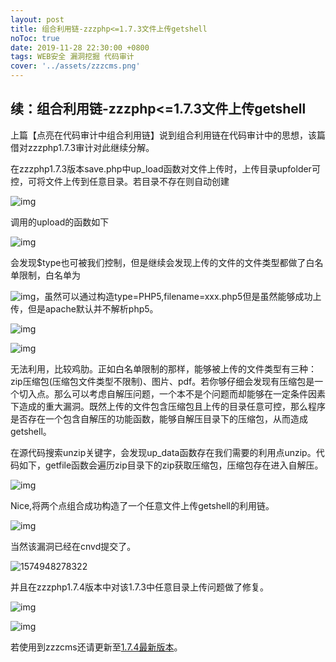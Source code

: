 ```yaml
---
layout: post
title: 组合利用链-zzzphp<=1.7.3文件上传getshell
noToc: true
date: 2019-11-28 22:30:00 +0800
tags: WEB安全 漏洞挖掘 代码审计
cover: '../assets/zzzcms.png' 
---
```


## 续：组合利用链-zzzphp<=1.7.3文件上传getshell

上篇【点亮在代码审计中组合利用链】说到组合利用链在代码审计中的思想，该篇借对zzzphp1.7.3审计对此继续分解。

在zzzphp1.7.3版本save.php中up_load函数对文件上传时，上传目录upfolder可控，可将文件上传到任意目录。若目录不存在则自动创建

![img]({{site.baseurl}}/assets/images/组合利用链/2/1.png)

调用的upload的函数如下

![img]({{site.baseurl}}/assets/images/组合利用链/2/2.png)

会发现$type也可被我们控制，但是继续会发现上传的文件的文件类型都做了白名单限制，白名单为

![img]({{site.baseurl}}/assets/images/组合利用链/2/3.png)，虽然可以通过构造type=PHP5,filename=xxx.php5但是虽然能够成功上传，但是apache默认并不解析php5。

![img]({{site.baseurl}}/assets/images/组合利用链/2/4.png)

![img]({{site.baseurl}}/assets/images/组合利用链/2/5.png)

无法利用，比较鸡肋。正如白名单限制的那样，能够被上传的文件类型有三种：zip压缩包(压缩包文件类型不限制)、图片、pdf。若你够仔细会发现有压缩包是一个切入点。那么可以考虑自解压问题，一个本不是个问题而却能够在一定条件因素下造成的重大漏洞。既然上传的文件包含压缩包且上传的目录任意可控，那么程序是否存在一个包含自解压的功能函数，能够自解压目录下的压缩包，从而造成getshell。

在源代码搜索unzip关键字，会发现up_data函数存在我们需要的利用点unzip。代码如下，getfile函数会遍历zip目录下的zip获取压缩包，压缩包存在进入自解压。

![img]({{site.baseurl}}/assets/images/组合利用链/2/6.png)

Nice,将两个点组合成功构造了一个任意文件上传getshell的利用链。

![img]({{site.baseurl}}/assets/images/组合利用链/2/7.png)

当然该漏洞已经在cnvd提交了。

![1574948278322](C:/Users/clover/AppData/Local/Temp/1574948278322.png)

并且在zzzphp1.7.4版本中对该1.7.3中任意目录上传问题做了修复。

![img]({{site.baseurl}}/assets/images/组合利用链/2/8.png)

![img]({{site.baseurl}}/assets/images/组合利用链/2/9.png)

若使用到zzzcms还请更新至[1.7.4最新版本]( http://www.zzzcms.com/a/news/list_4_1.html)。